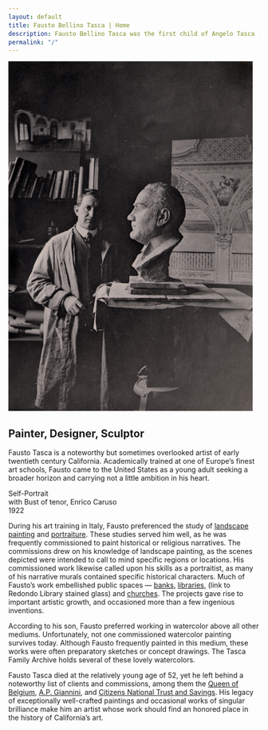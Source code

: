 ```yaml
---
layout: default
title: Fausto Bellino Tasca | Home
description: Fausto Bellino Tasca was the first child of Angelo Tasca (1848-1939) and Luigia Battagin (1857-1922).
permalink: "/"
---
```

<div class="container-home">
  <img src="../images/fbt-with-caruso.jpg" alt="Fausto Bellino Tasca, Self-Portrait as a Young Man, oil on canvas, 1905">
  <h2>Painter, Designer, Sculptor</h4>
</div>

<div class="home-text">
  <p>Fausto Tasca is a noteworthy but sometimes overlooked artist of early twentieth century California. Academically trained at one of Europe’s finest art schools, Fausto came to the United States as a young adult seeking a broader horizon and carrying not a little ambition in his heart.</p>

  <p class="home-caption">Self-Portrait<br> with Bust of tenor, Enrico Caruso<br>1922</p>
</div>

During his art training in Italy, Fausto preferenced the study of <a href="/plein-air.html">landscape painting</a> and <a href="/portraits.html">portraiture</a>. These studies served him well, as he was frequently commissioned to paint historical or religious narratives. The commissions drew on his knowledge of landscape painting, as the scenes depicted were intended to call to mind specific regions or locations. His commissioned work likewise called upon his skills as a portraitist, as many of his narrative murals contained specific historical characters. Much of Fausto’s work embellished public spaces — <a href="/los-angeles.html">banks</a>, <a href="/los-angeles.html#redondo-library">libraries</a>, (link to Redondo Library stained glass) and <a href="/pasadena.html">churches</a>. The projects gave rise to important artistic growth, and occasioned more than a few ingenious inventions.


According to his son, Fausto preferred working in watercolor above all other mediums. Unfortunately, not one commissioned watercolor painting survives today. Although Fausto frequently painted in this medium, these works were often preparatory sketches or concept drawings. The Tasca Family Archive holds several of these lovely watercolors.

Fausto Tasca died at the relatively young age of 52, yet he left behind a noteworthy list of clients and commissions, among them the <a href="/santa-barbara.html">Queen of Belgium</a>, <a href="/portraits.html">A.P. Giannini</a>, and <a href="los-angeles.html">Citizens National Trust and Savings</a>. His legacy of exceptionally well-crafted paintings and occasional works of singular brilliance make him an artist whose work should find an honored place in the history of California’s art.
